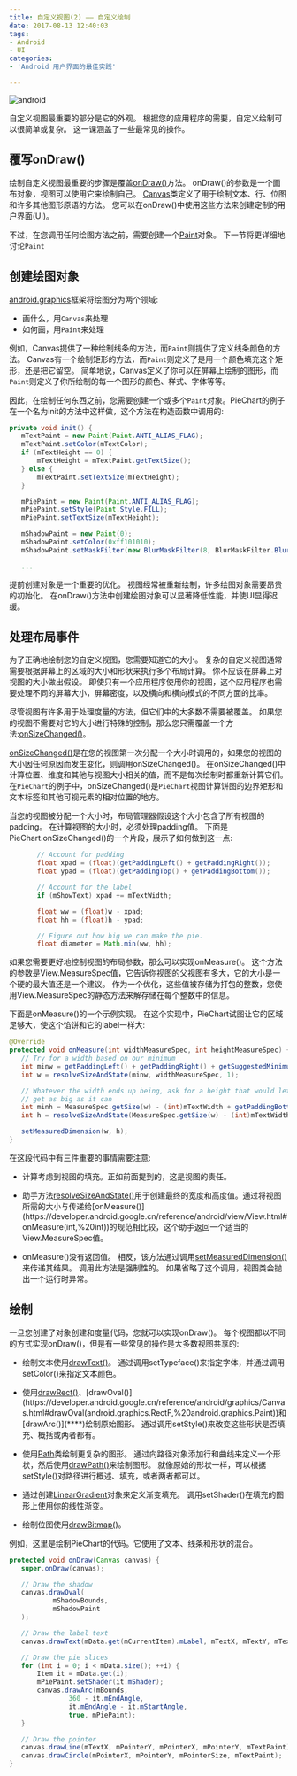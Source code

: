 ```yaml
---
title: 自定义视图(2) —— 自定义绘制
date: 2017-08-13 12:40:03
tags:
- Android
- UI
categories:
- 'Android 用户界面的最佳实践'

---
```


![android](http://oxwfu3w0v.bkt.clouddn.com/qiniu.jpg)


自定义视图最重要的部分是它的外观。
根据您的应用程序的需要，自定义绘制可以很简单或复杂。
这一课涵盖了一些最常见的操作。

<!-- more -->

## 覆写onDraw()

绘制自定义视图最重要的步骤是覆盖[onDraw()](https://developer.android.google.cn/reference/android/view/View.html#onDraw(android.graphics.Canvas))方法。
onDraw()的参数是一个画布对象，视图可以使用它来绘制自己。
[Canvas](https://developer.android.google.cn/reference/android/graphics/Canvas.html)类定义了用于绘制文本、行、位图和许多其他图形原语的方法。
您可以在onDraw()中使用这些方法来创建定制的用户界面(UI)。

不过，在您调用任何绘图方法之前，需要创建一个[Paint](https://developer.android.google.cn/reference/android/graphics/Paint.html)对象。
下一节将更详细地讨论`Paint`

## 创建绘图对象

[android.graphics](https://developer.android.google.cn/reference/android/graphics/package-summary.html)框架将绘图分为两个领域:

* 画什么，用`Canvas`来处理
* 如何画，用`Paint`来处理

例如，Canvas提供了一种绘制线条的方法，而`Paint`则提供了定义线条颜色的方法。
Canvas有一个绘制矩形的方法，而`Paint`则定义了是用一个颜色填充这个矩形，还是把它留空。
简单地说，Canvas定义了你可以在屏幕上绘制的图形，而`Paint`则定义了你所绘制的每一个图形的颜色、样式、字体等等。

因此，在绘制任何东西之前，您需要创建一个或多个`Paint`对象。PieChart的例子在一个名为init的方法中这样做，这个方法在构造函数中调用的:

```java
private void init() {
   mTextPaint = new Paint(Paint.ANTI_ALIAS_FLAG);
   mTextPaint.setColor(mTextColor);
   if (mTextHeight == 0) {
       mTextHeight = mTextPaint.getTextSize();
   } else {
       mTextPaint.setTextSize(mTextHeight);
   }

   mPiePaint = new Paint(Paint.ANTI_ALIAS_FLAG);
   mPiePaint.setStyle(Paint.Style.FILL);
   mPiePaint.setTextSize(mTextHeight);

   mShadowPaint = new Paint(0);
   mShadowPaint.setColor(0xff101010);
   mShadowPaint.setMaskFilter(new BlurMaskFilter(8, BlurMaskFilter.Blur.NORMAL));

   ...
```

提前创建对象是一个重要的优化。
视图经常被重新绘制，许多绘图对象需要昂贵的初始化。
在onDraw()方法中创建绘图对象可以显著降低性能，并使UI显得迟缓。

## 处理布局事件

为了正确地绘制您的自定义视图，您需要知道它的大小。
复杂的自定义视图通常需要根据屏幕上的区域的大小和形状来执行多个布局计算。
你不应该在屏幕上对视图的大小做出假设。
即使只有一个应用程序使用你的视图，这个应用程序也需要处理不同的屏幕大小，屏幕密度，以及横向和横向模式的不同方面的比率。

尽管视图有许多用于处理度量的方法，但它们中的大多数不需要被覆盖。
如果您的视图不需要对它的大小进行特殊的控制，那么您只需覆盖一个方法:[onSizeChanged()](https://developer.android.google.cn/reference/android/view/View.html#onSizeChanged(int,%20int,%20int,%20int))。

[onSizeChanged()](https://developer.android.google.cn/reference/android/view/View.html#onSizeChanged(int,%20int,%20int,%20int))是在您的视图第一次分配一个大小时调用的，如果您的视图的大小因任何原因而发生变化，则调用onSizeChanged()。
在onSizeChanged()中计算位置、维度和其他与视图大小相关的值，而不是每次绘制时都重新计算它们。
在`PieChart`的例子中，onSizeChanged()是`PieChart`视图计算饼图的边界矩形和文本标签和其他可视元素的相对位置的地方。

当您的视图被分配一个大小时，布局管理器假设这个大小包含了所有视图的padding。
在计算视图的大小时，必须处理padding值。
下面是PieChart.onSizeChanged()的一个片段，展示了如何做到这一点:

```java
       // Account for padding
       float xpad = (float)(getPaddingLeft() + getPaddingRight());
       float ypad = (float)(getPaddingTop() + getPaddingBottom());

       // Account for the label
       if (mShowText) xpad += mTextWidth;

       float ww = (float)w - xpad;
       float hh = (float)h - ypad;

       // Figure out how big we can make the pie.
       float diameter = Math.min(ww, hh);
```

如果您需要更好地控制视图的布局参数，那么可以实现onMeasure()。
这个方法的参数是View.MeasureSpec值，它告诉你视图的父视图有多大，它的大小是一个硬的最大值还是一个建议。
作为一个优化，这些值被存储为打包的整数，您使用View.MeasureSpec的静态方法来解存储在每个整数中的信息。

下面是onMeasure()的一个示例实现。
在这个实现中，PieChart试图让它的区域足够大，使这个馅饼和它的label一样大:

```java
@Override
protected void onMeasure(int widthMeasureSpec, int heightMeasureSpec) {
   // Try for a width based on our minimum
   int minw = getPaddingLeft() + getPaddingRight() + getSuggestedMinimumWidth();
   int w = resolveSizeAndState(minw, widthMeasureSpec, 1);

   // Whatever the width ends up being, ask for a height that would let the pie
   // get as big as it can
   int minh = MeasureSpec.getSize(w) - (int)mTextWidth + getPaddingBottom() + getPaddingTop();
   int h = resolveSizeAndState(MeasureSpec.getSize(w) - (int)mTextWidth, heightMeasureSpec, 0);

   setMeasuredDimension(w, h);
}
```

在这段代码中有三件重要的事情需要注意:

* 计算考虑到视图的填充。正如前面提到的，这是视图的责任。

* 助手方法[resolveSizeAndState()](https://developer.android.google.cn/reference/android/view/View.html#resolveSizeAndState(int,%20int,%20int))用于创建最终的宽度和高度值。通过将视图所需的大小与传递给[onMeasure()](https://developer.android.google.cn/reference/android/view/View.html#onMeasure(int,%20int))的规范相比较，这个助手返回一个适当的View.MeasureSpec值。

* onMeasure()没有返回值。
相反，该方法通过调用[setMeasuredDimension()](https://developer.android.google.cn/reference/android/view/View.html#setMeasuredDimension(int,%20int))来传递其结果。
调用此方法是强制性的。
如果省略了这个调用，视图类会抛出一个运行时异常。

## 绘制

一旦您创建了对象创建和度量代码，您就可以实现onDraw()。
每个视图都以不同的方式实现onDraw()，但是有一些常见的操作是大多数视图共享的:

* 绘制文本使用[drawText()](https://developer.android.google.cn/reference/android/graphics/Canvas.html#drawText(char[],%20int,%20int,%20float,%20float,%20android.graphics.Paint))。
通过调用setTypeface()来指定字体，并通过调用setColor()来指定文本颜色。

* 使用[drawRect()](https://developer.android.google.cn/reference/android/graphics/Canvas.html#drawRect(android.graphics.Rect,%20android.graphics.Paint))、[drawOval()](https://developer.android.google.cn/reference/android/graphics/Canvas.html#drawOval(android.graphics.RectF,%20android.graphics.Paint))和[drawArc()](****)绘制原始图形。
通过调用setStyle()来改变这些形状是否填充、概括或两者都有。

* 使用[Path](https://developer.android.google.cn/reference/android/graphics/Path.html)类绘制更复杂的图形。
通过向路径对象添加行和曲线来定义一个形状，然后使用[drawPath()](https://developer.android.google.cn/reference/android/graphics/Canvas.html#drawPath(android.graphics.Path,%20android.graphics.Paint))来绘制图形。
就像原始的形状一样，可以根据setStyle()对路径进行概述、填充，或者两者都可以。

* 通过创建[LinearGradient](https://developer.android.google.cn/reference/android/graphics/LinearGradient.html)对象来定义渐变填充。
调用setShader()在填充的图形上使用你的线性渐变。

* 绘制位图使用[drawBitmap()](https://developer.android.google.cn/reference/android/graphics/Canvas.html#drawBitmap(android.graphics.Bitmap,%20android.graphics.Matrix,%20android.graphics.Paint))。

例如，这里是绘制PieChart的代码。它使用了文本、线条和形状的混合。

```java
protected void onDraw(Canvas canvas) {
   super.onDraw(canvas);

   // Draw the shadow
   canvas.drawOval(
           mShadowBounds,
           mShadowPaint
   );

   // Draw the label text
   canvas.drawText(mData.get(mCurrentItem).mLabel, mTextX, mTextY, mTextPaint);

   // Draw the pie slices
   for (int i = 0; i < mData.size(); ++i) {
       Item it = mData.get(i);
       mPiePaint.setShader(it.mShader);
       canvas.drawArc(mBounds,
               360 - it.mEndAngle,
               it.mEndAngle - it.mStartAngle,
               true, mPiePaint);
   }

   // Draw the pointer
   canvas.drawLine(mTextX, mPointerY, mPointerX, mPointerY, mTextPaint);
   canvas.drawCircle(mPointerX, mPointerY, mPointerSize, mTextPaint);
}
```